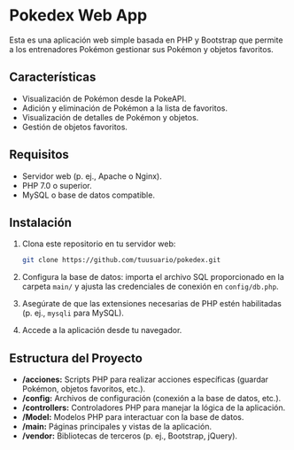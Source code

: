 # Pokedex Web App

Esta es una aplicación web simple basada en PHP y Bootstrap que permite a los entrenadores Pokémon gestionar sus Pokémon y objetos favoritos.

## Características

- Visualización de Pokémon desde la PokeAPI.
- Adición y eliminación de Pokémon a la lista de favoritos.
- Visualización de detalles de Pokémon y objetos.
- Gestión de objetos favoritos.

## Requisitos

- Servidor web (p. ej., Apache o Nginx).
- PHP 7.0 o superior.
- MySQL o base de datos compatible.

## Instalación

1. Clona este repositorio en tu servidor web:

   ```bash
   git clone https://github.com/tuusuario/pokedex.git
   ```


2. Configura la base de datos: importa el archivo SQL proporcionado en la carpeta `main/` y ajusta las credenciales de conexión en `config/db.php`.
3. Asegúrate de que las extensiones necesarias de PHP estén habilitadas (p. ej., `mysqli` para MySQL).
4. Accede a la aplicación desde tu navegador.

## Estructura del Proyecto

* **/acciones:** Scripts PHP para realizar acciones específicas (guardar Pokémon, objetos favoritos, etc.).
* **/config:** Archivos de configuración (conexión a la base de datos, etc.).
* **/controllers:** Controladores PHP para manejar la lógica de la aplicación.
* **/Model:** Modelos PHP para interactuar con la base de datos.
* **/main:** Páginas principales y vistas de la aplicación.
* **/vendor:** Bibliotecas de terceros (p. ej., Bootstrap, jQuery).
